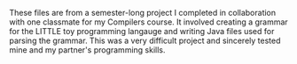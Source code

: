 These files are from a semester-long project I completed in collaboration with one classmate for my Compilers course.
It involved creating a grammar for the LITTLE toy programming langauge and writing Java files used for parsing the grammar.
This was a very difficult project and sincerely tested mine and my partner's programming skills.
